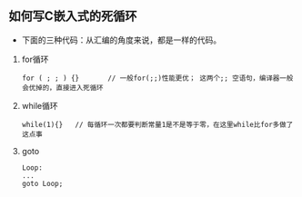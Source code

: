 ## 如何写C嵌入式的死循环

+ 下面的三种代码：从汇编的角度来说，都是一样的代码。

1. for循环

   ```
   for ( ; ; ) {}		// 一般for(;;)性能更优； 这两个;; 空语句，编译器一般会优掉的，直接进入死循环
   ```

2. while循环

   ```
   while(1){}  	// 每循环一次都要判断常量1是不是等于零，在这里while比for多做了这点事
   ```

3. goto

   ```
   Loop:
   ...
   goto Loop;
   ```

   